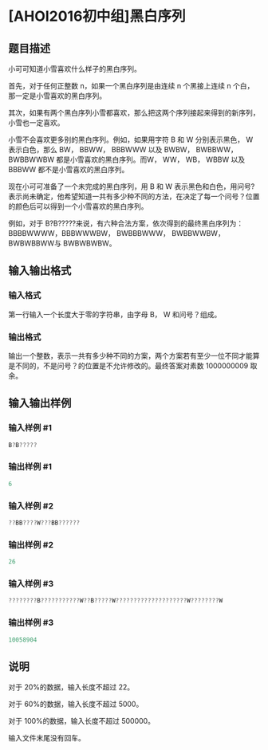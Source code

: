 # [AHOI2016初中组]黑白序列

## 题目描述

小可可知道小雪喜欢什么样子的黑白序列。

首先，对于任何正整数 n，如果一个黑白序列是由连续 n 个黑接上连续 n 个白，那一定是小雪喜欢的黑白序列。

其次，如果有两个黑白序列小雪都喜欢，那么把这两个序列接起来得到的新序列，小雪也一定喜欢。

小雪不会喜欢更多别的黑白序列。例如，如果用字符 B 和 W 分别表示黑色， W 表示白色，那么 BW， BBWW， BBBWWW 以及 BWBW， BWBBWW， BWBBWWBW 都是小雪喜欢的黑白序列。而W， WW， WB， WBBW 以及 BBBWW 都不是小雪喜欢的黑白序列。

现在小可可准备了一个未完成的黑白序列，用 B 和 W 表示黑色和白色，用问号?表示尚未确定，他希望知道一共有多少种不同的方法，在决定了每一个问号？位置的颜色后可以得到一个小雪喜欢的黑白序列。

例如，对于 B?B?????来说，有六种合法方案，依次得到的最终黑白序列为： BBBBWWWW，BBBWWWBW， BWBBBWWW， BWBBWWBW， BWBWBBWW与 BWBWBWBW。

## 输入输出格式

### 输入格式

第一行输入一个长度大于零的字符串，由字母 B， W 和问号？组成。

### 输出格式

输出一个整数，表示一共有多少种不同的方案，两个方案若有至少一位不同才能算是不同的，不是问号？的位置是不允许修改的。最终答案对素数 1000000009 取余。

## 输入输出样例

### 输入样例 #1

```cpp
B?B?????
```


### 输出样例 #1

```cpp
6
```


### 输入样例 #2

```cpp
??BB????W???BB??????
```


### 输出样例 #2

```cpp
26
```


### 输入样例 #3

```cpp
????????B???????????W??B?????W????????????????????W????????W
```


### 输出样例 #3

```cpp
10058904
```


## 说明

对于 20%的数据，输入长度不超过 22。

对于 60%的数据，输入长度不超过 5000。

对于 100%的数据，输入长度不超过 500000。

输入文件末尾没有回车。

